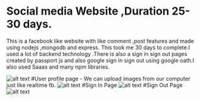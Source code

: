 # Social media Website ,Duration 25-30 days.
This is a facebook like website with like comment ,post features and made using nodejs ,mongodb and express.
This took me 30 days to complete.I used a lot of backend technology .There is also a sign in sign out pages created by passport js 
and also google sign in sign out using  google oath.I also used Saaas and many npm libraries.

![alt text](https://github.com/ayush29azad/Facebook-Clone/blob/master/fb-images/Screenshot%202021-01-09%20at%207.30.08%20PM.png)
#User profile page - We can upload images from our computer just like realtime fb.
![alt text](https://github.com/ayush29azad/Facebook-Clone/blob/master/fb-images/Screenshot%202021-01-09%20at%207.28.05%20PM.png)
#Sign In Page
![alt text](https://github.com/ayush29azad/Facebook-Clone/blob/master/fb-images/Screenshot%202021-01-09%20at%207.27.49%20PM.png)
#Sign Out Page
![alt text](https://github.com/ayush29azad/Facebook-Clone/blob/master/fb-images/Screenshot%202021-01-09%20at%207.27.53%20PM.png)
